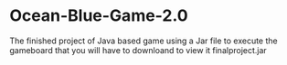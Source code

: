 # Ocean-Blue-Game-2.0
The finished project of Java based game using a Jar file to execute the gameboard that you will have to downloand to view it finalproject.jar
